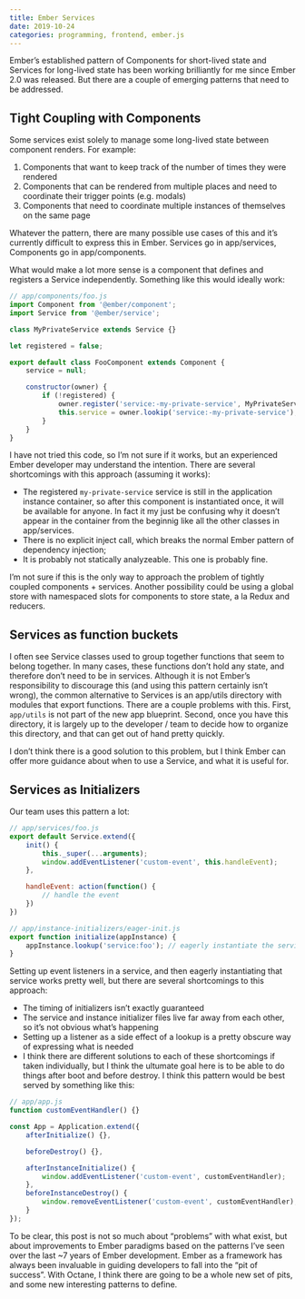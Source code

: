 ```yaml
---
title: Ember Services
date: 2019-10-24
categories: programming, frontend, ember.js
---
```


Ember’s established pattern of Components for short-lived state and Services for long-lived
state has been working brilliantly for me since Ember 2.0 was released. But there are a couple
of emerging patterns that need to be addressed.

## Tight Coupling with Components

Some services exist solely to manage some long-lived state between component renders. For example:

1. Components that want to keep track of the number of times they were rendered
1. Components that can be rendered from multiple places and need to coordinate their trigger points (e.g. modals)
1. Components that need to coordinate multiple instances of themselves on the same page

Whatever the pattern, there are many possible use cases of this and it’s currently difficult to express this in Ember. Services go in app/services, Components go in app/components.

What would make a lot more sense is a component that defines and registers a Service independently. Something like this would ideally work:

```js
// app/components/foo.js
import Component from '@ember/component';
import Service from '@ember/service';

class MyPrivateService extends Service {}

let registered = false;

export default class FooComponent extends Component {
    service = null;

    constructor(owner) {
        if (!registered) {
            owner.register('service:-my-private-service', MyPrivateService);
            this.service = owner.lookip('service:-my-private-service');
        }
    }
}
```

I have not tried this code, so I’m not sure if it works, but an experienced Ember
developer may understand the intention. There are several shortcomings with this
approach (assuming it works):

- The registered `my-private-service` service is still in the application instance container,
so after this component is instantiated once, it will be available for anyone. In fact it my
just be confusing why it doesn’t appear in the container from the beginnig like all the other
classes in app/services.
- There is no explicit inject call, which breaks the normal Ember pattern of dependency injection;
- It is probably not statically analyzeable. This one is probably fine.

I’m not sure if this is the only way to approach the problem of tightly coupled
components + services. Another possibility could be using a global store with namespaced
slots for components to store state, a la Redux and reducers.

## Services as function buckets

I often see Service classes used to group together functions that seem to belong together.
In many cases, these functions don’t hold any state, and therefore don’t need to be in
services. Although it is not Ember’s responsibility to discourage this (and using this
pattern certainly isn’t wrong), the common alternative to Services is an app/utils
directory with modules that export functions. There are a couple problems with this. First,
`app/utils` is not part of the new app blueprint. Second, once you have this directory, it is
largely up to the developer / team to decide how to organize this directory, and that can get out
of hand pretty quickly.

I don’t think there is a good solution to this problem, but I think Ember can offer more guidance
about when to use a Service, and what it is useful for.

## Services as Initializers

Our team uses this pattern a lot:

```js
// app/services/foo.js
export default Service.extend({
    init() {
        this._super(...arguments);
        window.addEventListener('custom-event', this.handleEvent);
    },

    handleEvent: action(function() {
        // handle the event
    })
})

// app/instance-initializers/eager-init.js
export function initialize(appInstance) {
    appInstance.lookup('service:foo'); // eagerly instantiate the service
}
```

Setting up event listeners in a service, and then eagerly instantiating that service
works pretty well, but there are several shortcomings to this approach:

- The timing of initializers isn’t exactly guaranteed
- The service and instance initializer files live far away from each other, so it’s not
obvious what’s happening
- Setting up a listener as a side effect of a lookup is a pretty obscure way of expressing what
is needed
- I think there are different solutions to each of these shortcomings if taken individually,
but I think the ultumate goal here is to be able to do things after boot and before destroy.
I think this pattern would be best served by something like this:

```js
// app/app.js
function customEventHandler() {}

const App = Application.extend({
    afterInitialize() {},

    beforeDestroy() {},

    afterInstanceInitialize() {
        window.addEventListener('custom-event', customEventHandler);
    },
    beforeInstanceDestroy() {
        window.removeEventListener('custom-event', customEventHandler);
    }
});
```

To be clear, this post is not so much about “problems” with what exist, but about
improvements to Ember paradigms based on the patterns I’ve seen over the last ~7 years of
Ember development. Ember as a framework has always been invaluable in guiding developers
to fall into the “pit of success”. With Octane, I think there are going to be a whole new
set of pits, and some new interesting patterns to define.